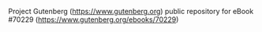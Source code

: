 Project Gutenberg (https://www.gutenberg.org) public repository for
eBook #70229 (https://www.gutenberg.org/ebooks/70229)
